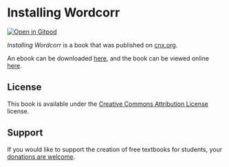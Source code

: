 # Installing Wordcorr

[![Open in Gitpod](https://gitpod.io/button/open-in-gitpod.svg)](https://gitpod.io/from-referrer/)

_Installing Wordcorr_ is a book that was published on [cnx.org](https://cnx.org/).

An ebook can be downloaded [here](https://github.com/cnx-user-books/cnxbook-installing-wordcorr/releases/latest), and the book can be viewed online [here](https://github.com/cnx-user-books/cnxbook-installing-wordcorr/releases/latest).

## License
This book is available under the [Creative Commons Attribution License](./LICENSE) license.

## Support
If you would like to support the creation of free textbooks for students, your [donations are welcome](https://riceconnect.rice.edu/donation/support-openstax-banner).
